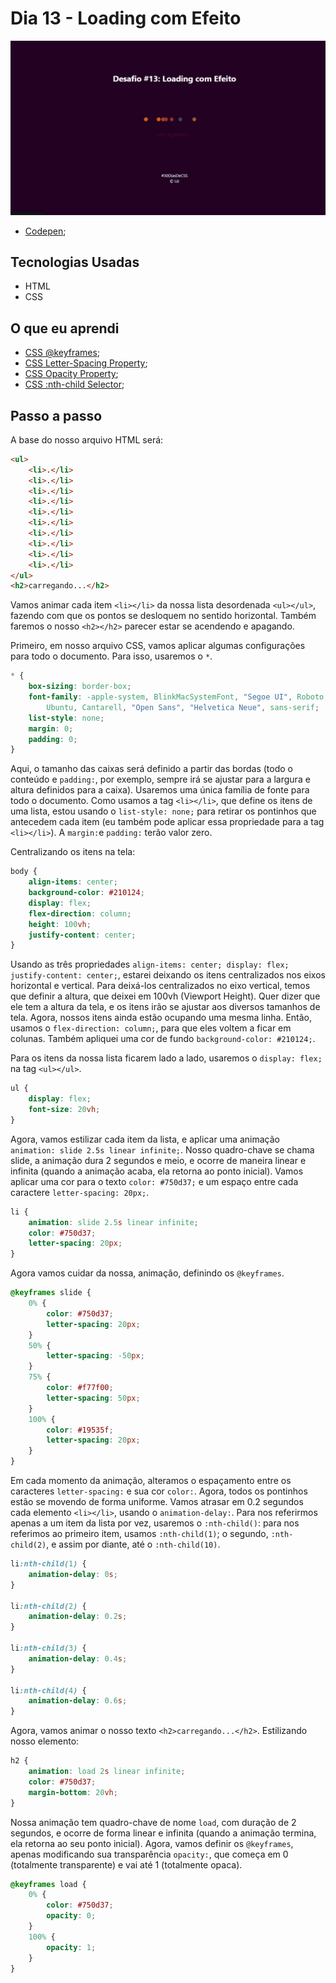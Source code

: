 # Dia 13 - Loading com Efeito

![Loading com Efeito](./loading.gif?raw=true "Loading com Efeito")

-   [Codepen](https://codepen.io/lizvidotti91/pen/LYNgRzo);

## Tecnologias Usadas

-   HTML
-   CSS

## O que eu aprendi

-   [CSS @keyframes](https://www.w3schools.com/cssref/css3_pr_animation-keyframes.asp);
-   [CSS Letter-Spacing Property](https://www.w3schools.com/cssref/pr_text_letter-spacing.asp);
-   [CSS Opacity Property](https://www.w3schools.com/cssref/css3_pr_opacity.asp);
-   [CSS :nth-child Selector](https://www.w3schools.com/cssref/sel_nth-child.asp);

## Passo a passo

A base do nosso arquivo HTML será:

```html
<ul>
    <li>.</li>
    <li>.</li>
    <li>.</li>
    <li>.</li>
    <li>.</li>
    <li>.</li>
    <li>.</li>
    <li>.</li>
    <li>.</li>
    <li>.</li>
</ul>
<h2>carregando...</h2>
```

Vamos animar cada item `<li></li>` da nossa lista desordenada `<ul></ul>`, fazendo com que os pontos se desloquem no sentido horizontal. Também faremos o nosso `<h2></h2>` parecer estar se acendendo e apagando.

Primeiro, em nosso arquivo CSS, vamos aplicar algumas configurações para todo o documento. Para isso, usaremos o `*`.

```css
* {
    box-sizing: border-box;
    font-family: -apple-system, BlinkMacSystemFont, "Segoe UI", Roboto, Oxygen,
        Ubuntu, Cantarell, "Open Sans", "Helvetica Neue", sans-serif;
    list-style: none;
    margin: 0;
    padding: 0;
}
```

Aqui, o tamanho das caixas será definido a partir das bordas (todo o conteúdo e `padding:`, por exemplo, sempre irá se ajustar para a largura e altura definidos para a caixa). Usaremos uma única família de fonte para todo o documento. Como usamos a tag `<li></li>`, que define os itens de uma lista, estou usando o `list-style: none;` para retirar os pontinhos que antecedem cada item (eu também pode aplicar essa propriedade para a tag `<li></li>`). A `margin:`e `padding:` terão valor zero.

Centralizando os itens na tela:

```css
body {
    align-items: center;
    background-color: #210124;
    display: flex;
    flex-direction: column;
    height: 100vh;
    justify-content: center;
}
```

Usando as três propriedades `align-items: center; display: flex; justify-content: center;`, estarei deixando os itens centralizados nos eixos horizontal e vertical. Para deixá-los centralizados no eixo vertical, temos que definir a altura, que deixei em 100vh (Viewport Height). Quer dizer que ele tem a altura da tela, e os itens irão se ajustar aos diversos tamanhos de tela. Agora, nossos itens ainda estão ocupando uma mesma linha. Então, usamos o `flex-direction: column;`, para que eles voltem a ficar em colunas. Também apliquei uma cor de fundo `background-color: #210124;`.

Para os itens da nossa lista ficarem lado a lado, usaremos o `display: flex;` na tag `<ul></ul>`.

```css
ul {
    display: flex;
    font-size: 20vh;
}
```

Agora, vamos estilizar cada item da lista, e aplicar uma animação `animation: slide 2.5s linear infinite;`. Nosso quadro-chave se chama slide, a animação dura 2 segundos e meio, e ocorre de maneira linear e infinita (quando a animação acaba, ela retorna ao ponto inicial). Vamos aplicar uma cor para o texto `color: #750d37;` e um espaço entre cada caractere `letter-spacing: 20px;`.

```css
li {
    animation: slide 2.5s linear infinite;
    color: #750d37;
    letter-spacing: 20px;
}
```

Agora vamos cuidar da nossa, animação, definindo os `@keyframes`.

```css
@keyframes slide {
    0% {
        color: #750d37;
        letter-spacing: 20px;
    }
    50% {
        letter-spacing: -50px;
    }
    75% {
        color: #f77f00;
        letter-spacing: 50px;
    }
    100% {
        color: #19535f;
        letter-spacing: 20px;
    }
}
```

Em cada momento da animação, alteramos o espaçamento entre os caracteres `letter-spacing:` e sua cor `color:`. Agora, todos os pontinhos estão se movendo de forma uniforme. Vamos atrasar em 0.2 segundos cada elemento `<li></li>`, usando o `animation-delay:`. Para nos referirmos apenas a um item da lista por vez, usaremos o `:nth-child()`: para nos referimos ao primeiro item, usamos `:nth-child(1)`; o segundo, `:nth-child(2)`, e assim por diante, até o `:nth-child(10)`.

```css
li:nth-child(1) {
    animation-delay: 0s;
}

li:nth-child(2) {
    animation-delay: 0.2s;
}

li:nth-child(3) {
    animation-delay: 0.4s;
}

li:nth-child(4) {
    animation-delay: 0.6s;
}
```

Agora, vamos animar o nosso texto `<h2>carregando...</h2>`. Estilizando nosso elemento:

```css
h2 {
    animation: load 2s linear infinite;
    color: #750d37;
    margin-bottom: 20vh;
}
```

Nossa animação tem quadro-chave de nome `load`, com duração de 2 segundos, e ocorre de forma linear e infinita (quando a animação termina, ela retorna ao seu ponto inicial). Agora, vamos definir os `@keyframes`, apenas modificando sua transparência `opacity:`, que começa em 0 (totalmente transparente) e vai até 1 (totalmente opaca).

```css
@keyframes load {
    0% {
        color: #750d37;
        opacity: 0;
    }
    100% {
        opacity: 1;
    }
}
```
